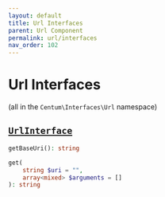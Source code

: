 ```yaml
---
layout: default
title: Url Interfaces
parent: Url Component
permalink: url/interfaces
nav_order: 102
---
```




# Url Interfaces

(all in the `Centum\Interfaces\Url` namespace)



## [`UrlInterface`](https://github.com/SidRoberts/centum/blob/main/src/Interfaces/Url/UrlInterface.php)

```php
getBaseUri(): string
```

```php
get(
    string $uri = "",
    array<mixed> $arguments = []
): string
```
